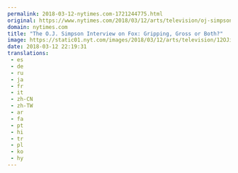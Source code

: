 ```yaml
---
permalink: 2018-03-12-nytimes.com-1721244775.html
original: https://www.nytimes.com/2018/03/12/arts/television/oj-simpson-interview-fox-lost-confession.html?partner=rss&amp;emc=rss
domain: nytimes.com
title: "The O.J. Simpson Interview on Fox: Gripping, Gross or Both?"
image: https://static01.nyt.com/images/2018/03/12/arts/television/12OJinterview/12OJinterview-mediumThreeByTwo440.png
date: 2018-03-12 22:19:31
translations: 
 - es
 - de
 - ru
 - ja
 - fr
 - it
 - zh-CN
 - zh-TW
 - ar
 - fa
 - pt
 - hi
 - tr
 - pl
 - ko
 - hy
---
```


